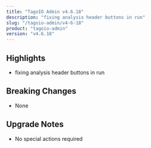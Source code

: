 ```yaml
---
title: "TagoIO Admin v4.6.18"
description: "fixing analysis header buttons in run"
slug: "/tagoio-admin/v4-6-18"
product: "tagoio-admin"
version: "v4.6.18"
---
```


## Highlights

- fixing analysis header buttons in run

## Breaking Changes

- None

## Upgrade Notes

- No special actions required
